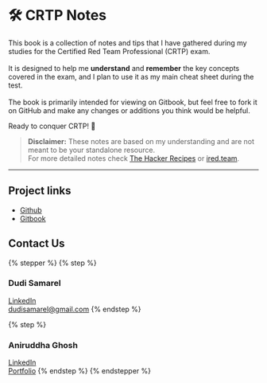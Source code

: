 # 🛠️ CRTP Notes

This book is a collection of notes and tips that I have gathered during my studies for the Certified Red Team Professional (CRTP) exam.\
\
It is designed to help me **understand** and **remember** the key concepts covered in the exam, and I plan to use it as my main cheat sheet during the test.\
\
The book is primarily intended for viewing on Gitbook, but feel free to fork it on GitHub and make any changes or additions you think would be helpful.

Ready to conquer CRTP! 🚀

> **Disclaimer:** These notes are based on my understanding and are not meant to be your standalone resource.\
> For more detailed notes check [The Hacker Recipes](https://www.thehacker.recipes/) or [ired.team](https://www.ired.team/).

***

## Project links

* [Github](https://github.com/dudisamarel/crtp-notes)
* [Gitbook](https://dudisamarel.gitbook.io/crtp-notes/)

## Contact Us

{% stepper %}
{% step %}
### Dudi Samarel

[LinkedIn](https://www.linkedin.com/in/dudi-samarel-1a595a1a9/)\
dudisamarel@gmail.com
{% endstep %}

{% step %}
### Aniruddha Ghosh

[LinkedIn](https://www.linkedin.com/in/aghosh0605/)\
[Portfolio](ttps://cybersupport.in/)
{% endstep %}
{% endstepper %}
